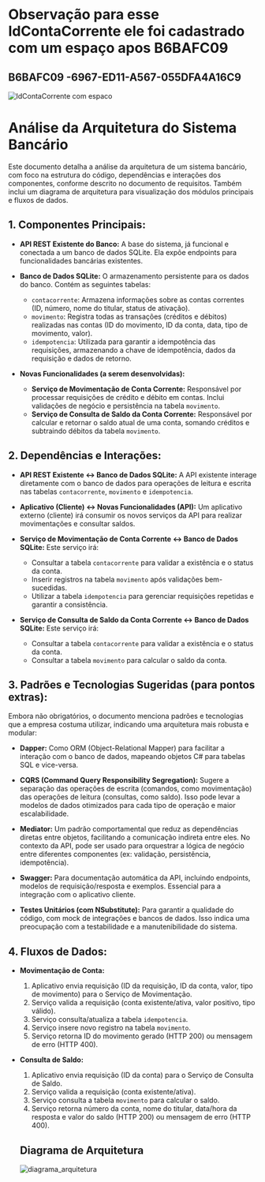 # Observação para esse IdContaCorrente ele foi cadastrado com um espaço apos B6BAFC09
## B6BAFC09 -6967-ED11-A567-055DFA4A16C9
![IdContaCorrente com espaco](https://github.com/user-attachments/assets/db197f77-e313-4f98-9027-d9a583f2de17)


# Análise da Arquitetura do Sistema Bancário

Este documento detalha a análise da arquitetura de um sistema bancário, com foco na estrutura do código, dependências e interações dos componentes, conforme descrito no documento de requisitos. Também inclui um diagrama de arquitetura para visualização dos módulos principais e fluxos de dados.

## 1. Componentes Principais:

*   **API REST Existente do Banco:** A base do sistema, já funcional e conectada a um banco de dados SQLite. Ela expõe endpoints para funcionalidades bancárias existentes.

*   **Banco de Dados SQLite:** O armazenamento persistente para os dados do banco. Contém as seguintes tabelas:
    *   `contacorrente`: Armazena informações sobre as contas correntes (ID, número, nome do titular, status de ativação).
    *   `movimento`: Registra todas as transações (créditos e débitos) realizadas nas contas (ID do movimento, ID da conta, data, tipo de movimento, valor).
    *   `idempotencia`: Utilizada para garantir a idempotência das requisições, armazenando a chave de idempotência, dados da requisição e dados de retorno.

*   **Novas Funcionalidades (a serem desenvolvidas):**
    *   **Serviço de Movimentação de Conta Corrente:** Responsável por processar requisições de crédito e débito em contas. Inclui validações de negócio e persistência na tabela `movimento`.
    *   **Serviço de Consulta de Saldo da Conta Corrente:** Responsável por calcular e retornar o saldo atual de uma conta, somando créditos e subtraindo débitos da tabela `movimento`.

## 2. Dependências e Interações:

*   **API REST Existente <-> Banco de Dados SQLite:** A API existente interage diretamente com o banco de dados para operações de leitura e escrita nas tabelas `contacorrente`, `movimento` e `idempotencia`.

*   **Aplicativo (Cliente) <-> Novas Funcionalidades (API):** Um aplicativo externo (cliente) irá consumir os novos serviços da API para realizar movimentações e consultar saldos.

*   **Serviço de Movimentação de Conta Corrente <-> Banco de Dados SQLite:** Este serviço irá:
    *   Consultar a tabela `contacorrente` para validar a existência e o status da conta.
    *   Inserir registros na tabela `movimento` após validações bem-sucedidas.
    *   Utilizar a tabela `idempotencia` para gerenciar requisições repetidas e garantir a consistência.

*   **Serviço de Consulta de Saldo da Conta Corrente <-> Banco de Dados SQLite:** Este serviço irá:
    *   Consultar a tabela `contacorrente` para validar a existência e o status da conta.
    *   Consultar a tabela `movimento` para calcular o saldo da conta.

## 3. Padrões e Tecnologias Sugeridas (para pontos extras):

Embora não obrigatórios, o documento menciona padrões e tecnologias que a empresa costuma utilizar, indicando uma arquitetura mais robusta e modular:

*   **Dapper:** Como ORM (Object-Relational Mapper) para facilitar a interação com o banco de dados, mapeando objetos C# para tabelas SQL e vice-versa.

*   **CQRS (Command Query Responsibility Segregation):** Sugere a separação das operações de escrita (comandos, como movimentação) das operações de leitura (consultas, como saldo). Isso pode levar a modelos de dados otimizados para cada tipo de operação e maior escalabilidade.

*   **Mediator:** Um padrão comportamental que reduz as dependências diretas entre objetos, facilitando a comunicação indireta entre eles. No contexto da API, pode ser usado para orquestrar a lógica de negócio entre diferentes componentes (ex: validação, persistência, idempotência).

*   **Swagger:** Para documentação automática da API, incluindo endpoints, modelos de requisição/resposta e exemplos. Essencial para a integração com o aplicativo cliente.

*   **Testes Unitários (com NSubstitute):** Para garantir a qualidade do código, com mock de integrações e bancos de dados. Isso indica uma preocupação com a testabilidade e a manutenibilidade do sistema.

## 4. Fluxos de Dados:

*   **Movimentação de Conta:**
    1.  Aplicativo envia requisição (ID da requisição, ID da conta, valor, tipo de movimento) para o Serviço de Movimentação.
    2.  Serviço valida a requisição (conta existente/ativa, valor positivo, tipo válido).
    3.  Serviço consulta/atualiza a tabela `idempotencia`.
    4.  Serviço insere novo registro na tabela `movimento`.
    5.  Serviço retorna ID do movimento gerado (HTTP 200) ou mensagem de erro (HTTP 400).

*   **Consulta de Saldo:**
    1.  Aplicativo envia requisição (ID da conta) para o Serviço de Consulta de Saldo.
    2.  Serviço valida a requisição (conta existente/ativa).
    3.  Serviço consulta a tabela `movimento` para calcular o saldo.
    4.  Serviço retorna número da conta, nome do titular, data/hora da resposta e valor do saldo (HTTP 200) ou mensagem de erro (HTTP 400).
 
    ## Diagrama de Arquitetura

    ![diagrama_arquitetura](https://github.com/user-attachments/assets/78bf7cd6-60cd-466b-ba00-041871129f03)
